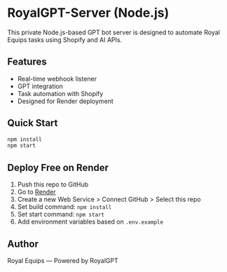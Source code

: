 # RoyalGPT-Server (Node.js)

This private Node.js-based GPT bot server is designed to automate Royal Equips tasks using Shopify and AI APIs.

## Features
- Real-time webhook listener
- GPT integration
- Task automation with Shopify
- Designed for Render deployment

## Quick Start

```bash
npm install
npm start
```

## Deploy Free on Render

1. Push this repo to GitHub
2. Go to [Render](https://dashboard.render.com)
3. Create a new Web Service > Connect GitHub > Select this repo
4. Set build command: `npm install`
5. Set start command: `npm start`
6. Add environment variables based on `.env.example`

## Author
Royal Equips — Powered by RoyalGPT